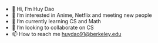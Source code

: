 - 👋 Hi, I’m Huy Dao
- 👀 I’m interested in Anime, Netflix and meeting new people
- 🌱 I’m currently learning CS and Math
- 💞️ I’m looking to collaborate on CS
- 📫 How to reach me huydao91@berkeley.edu

<!---
HUyDao91/HUyDao91 is a ✨ special ✨ repository because its `README.md` (this file) appears on your GitHub profile.
You can click the Preview link to take a look at your changes.
--->
